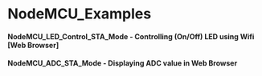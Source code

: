 # NodeMCU_Examples

#### NodeMCU_LED_Control_STA_Mode - Controlling (On/Off) LED using Wifi [Web Browser] 
#### NodeMCU_ADC_STA_Mode - Displaying ADC value in Web Browser

